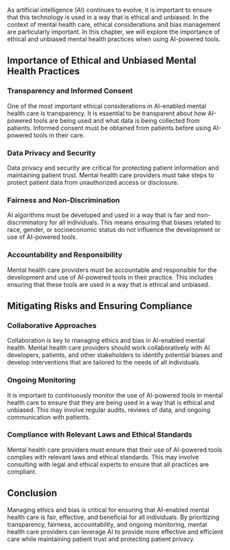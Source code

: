 
As artificial intelligence (AI) continues to evolve, it is important to ensure that this technology is used in a way that is ethical and unbiased. In the context of mental health care, ethical considerations and bias management are particularly important. In this chapter, we will explore the importance of ethical and unbiased mental health practices when using AI-powered tools.

Importance of Ethical and Unbiased Mental Health Practices
----------------------------------------------------------

### Transparency and Informed Consent

One of the most important ethical considerations in AI-enabled mental health care is transparency. It is essential to be transparent about how AI-powered tools are being used and what data is being collected from patients. Informed consent must be obtained from patients before using AI-powered tools in their care.

### Data Privacy and Security

Data privacy and security are critical for protecting patient information and maintaining patient trust. Mental health care providers must take steps to protect patient data from unauthorized access or disclosure.

### Fairness and Non-Discrimination

AI algorithms must be developed and used in a way that is fair and non-discriminatory for all individuals. This means ensuring that biases related to race, gender, or socioeconomic status do not influence the development or use of AI-powered tools.

### Accountability and Responsibility

Mental health care providers must be accountable and responsible for the development and use of AI-powered tools in their practice. This includes ensuring that these tools are used in a way that is ethical and unbiased.

Mitigating Risks and Ensuring Compliance
----------------------------------------

### Collaborative Approaches

Collaboration is key to managing ethics and bias in AI-enabled mental health. Mental health care providers should work collaboratively with AI developers, patients, and other stakeholders to identify potential biases and develop interventions that are tailored to the needs of all individuals.

### Ongoing Monitoring

It is important to continuously monitor the use of AI-powered tools in mental health care to ensure that they are being used in a way that is ethical and unbiased. This may involve regular audits, reviews of data, and ongoing communication with patients.

### Compliance with Relevant Laws and Ethical Standards

Mental health care providers must ensure that their use of AI-powered tools complies with relevant laws and ethical standards. This may involve consulting with legal and ethical experts to ensure that all practices are compliant.

Conclusion
----------

Managing ethics and bias is critical for ensuring that AI-enabled mental health care is fair, effective, and beneficial for all individuals. By prioritizing transparency, fairness, accountability, and ongoing monitoring, mental health care providers can leverage AI to provide more effective and efficient care while maintaining patient trust and protecting patient privacy.
